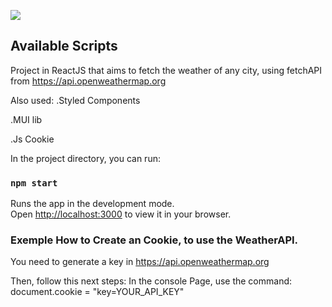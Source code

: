 ![](https://github.com/nadersirio/clima-app/blob/master/public/images/pageGif.gif)

## Available Scripts

Project in ReactJS that aims to fetch the weather of any city, using fetchAPI from https://api.openweathermap.org

Also used:
.Styled Components

.MUI lib

.Js Cookie


In the project directory, you can run:

### `npm start`

Runs the app in the development mode.\
Open [http://localhost:3000](http://localhost:3000) to view it in your browser.

### Exemple How to Create an Cookie, to use the WeatherAPI.

You need to generate a key in https://api.openweathermap.org

Then, follow this next steps:
  In the console Page, use the command:
    document.cookie = "key=YOUR_API_KEY"

